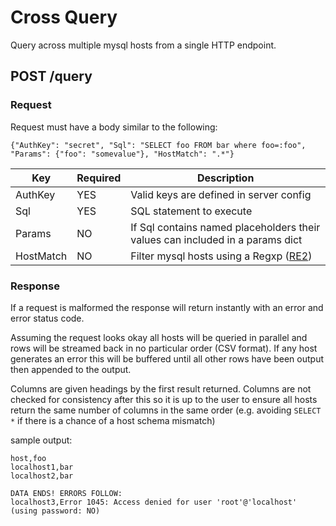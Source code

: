 # Cross Query

Query across multiple mysql hosts from a single HTTP endpoint.

## POST /query

### Request

Request must have a body similar to the following:

```{"AuthKey": "secret", "Sql": "SELECT foo FROM bar where foo=:foo", "Params": {"foo": "somevalue"}, "HostMatch": ".*"}```

| Key       | Required | Description
|-----------|----------|--------------------------------------------------------------------------------
| AuthKey   | YES      | Valid keys are defined in server config
| Sql       | YES      | SQL statement to execute
| Params    | NO       | If Sql contains named placeholders their values can included in a params dict
| HostMatch | NO       | Filter mysql hosts using a Regxp ([RE2](https://code.google.com/p/re2/wiki/Syntax))


### Response
If a request is malformed the response will return instantly with an error and error status code.

Assuming the request looks okay all hosts will be queried in parallel and rows will be streamed back in
no particular order (CSV format). If any host generates an error this will be buffered until all other rows have
been output then appended to the output.

Columns are given headings by the first result returned. Columns are not checked for consistency after this so it is up
to the user to ensure all hosts return the same number of columns in the same order (e.g. avoiding `SELECT *` if there
is a chance of a host schema mismatch)

sample output:
```
host,foo
localhost1,bar
localhost2,bar

DATA ENDS! ERRORS FOLLOW:
localhost3,Error 1045: Access denied for user 'root'@'localhost' (using password: NO)
```
